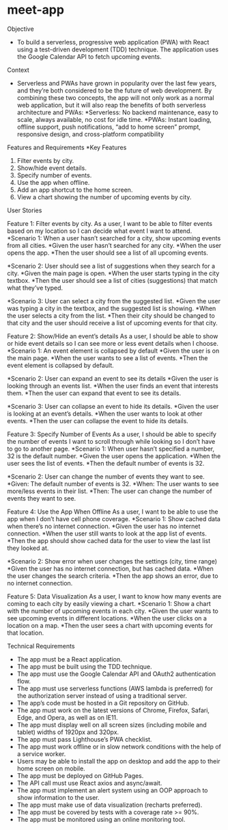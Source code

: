 # meet-app

Objective
* To build a serverless, progressive web application (PWA) with React using a test-driven
  development (TDD) technique. The application uses the Google Calendar API to fetch
  upcoming events.
  
Context
* Serverless and PWAs have grown in popularity over the last few years, and they’re both
  considered to be the future of web development. By combining these two concepts, the app
  will not only work as a normal web application, but it will also reap the benefits of both
  serverless architecture and PWAs:
  *Serverless: No backend maintenance, easy to scale, always available, no cost for idle
   time.
  *PWAs: Instant loading, offline support, push notifications, “add to home screen” prompt,
   responsive design, and cross-platform compatibility
   
 Features and Requirements
 *Key Features
  1. Filter events by city.
  2. Show/hide event details.
  3. Specify number of events.
  4. Use the app when offline.
  5. Add an app shortcut to the home screen.
  6. View a chart showing the number of upcoming events by city.
  
User Stories

Feature 1: Filter events by city.
As a user, I want to be able to filter events based on my location so I can decide what event I want to attend.
*Scenario 1: When a user hasn’t searched for a city, show upcoming events from all cities.
  *Given the user hasn’t searched for any city.
  *When the user opens the app.
  *Then the user should see a list of all upcoming events.

*Scenario 2: User should see a list of suggestions when they search for a city.
  *Given the main page is open.
  *When the user starts typing in the city textbox.
  *Then the user should see a list of cities (suggestions) that match what they’ve typed.

*Scenario 3: User can select a city from the suggested list.
  *Given the user was typing a city in the textbox, and the suggested list is showing.
  *When the user selects a city from the list.
  *Then their city should be changed to that city and the user should receive a list of 	upcoming events for that city.

Feature 2: Show/Hide an event’s details
As a user, I should be able to show or hide event details so I can see more or less event details when I choose.
*Scenario 1: An event element is collapsed by default
  *Given the user is on the main page.
  *When the user wants to see a list of events.
  *Then the event element is collapsed by default.

*Scenario 2: User can expand an event to see its details
  *Given the user is looking through an events list.
  *When the user finds an event that interests them.
  *Then the user can expand that event to see its details.	

*Scenario 3: User can collapse an event to hide its details.
  *Given the user is looking at an event’s details.
  *When the user wants to look at other events.
  *Then the user can collapse the event to hide its details.

Feature 3: Specify Number of Events
As a user, I should be able to specify the number of events I want to scroll through while looking so I don’t have to go to another page.
*Scenario 1: When user hasn’t specified a number, 32 is the default number.
  *Given the user opens the application.
  *When the user sees the list of events.
  *Then the default number of events is 32.

*Scenario 2: User can change the number of events they want to see.
  *Given: The default number of events is 32.
  *When: The user wants to see more/less events in their list.
  *Then: The user can change the number of events they want to see.

Feature 4: Use the App When Offline
As a user, I want to be able to use the app when I don’t have cell phone coverage.
*Scenario 1: Show cached data when there’s no internet connection.
  *Given the user has no internet connection.
  *When the user still wants to look at the app list of events.
  *Then the app should show cached data for the user to view the last list they looked at.

*Scenario 2: Show error when user changes the settings (city, time range)
  *Given the user has no internet connection, but has cached data.
  *When the user changes the search criteria.
  *Then the app shows an error, due to no internet connection.

Feature 5: Data Visualization
As a user, I want to know how many events are coming to each city by easily viewing a chart.
*Scenario 1: Show a chart with the number of upcoming events in each city.
  *Given the user wants to see upcoming events in different locations.
  *When the user clicks on a location on a map.
  *Then the user sees a chart with upcoming events for that location.

Technical Requirements
* The app must be a React application.
* The app must be built using the TDD technique.
* The app must use the Google Calendar API and OAuth2 authentication flow.
* The app must use serverless functions (AWS lambda is preferred) for the authorization
  server instead of using a traditional server.
* The app’s code must be hosted in a Git repository on GitHub.
* The app must work on the latest versions of Chrome, Firefox, Safari, Edge, and Opera,
  as well as on IE11.
* The app must display well on all screen sizes (including mobile and tablet) widths of
  1920px and 320px.
* The app must pass Lighthouse’s PWA checklist.
* The app must work offline or in slow network conditions with the help of a service
  worker.
* Users may be able to install the app on desktop and add the app to their home screen
  on mobile.
* The app must be deployed on GitHub Pages.
* The API call must use React axios and async/await.
* The app must implement an alert system using an OOP approach to show information to
  the user.
* The app must make use of data visualization (recharts preferred).
* The app must be covered by tests with a coverage rate >= 90%.
* The app must be monitored using an online monitoring tool.
